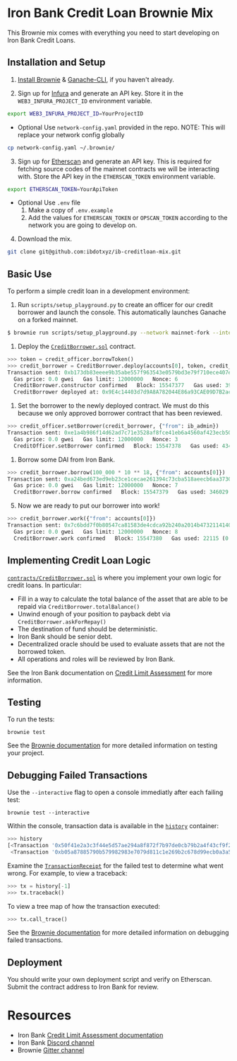 # Iron Bank Credit Loan Brownie Mix

This Brownie mix comes with everything you need to start developing on Iron Bank Credit Loans.

## Installation and Setup

1. [Install Brownie](https://eth-brownie.readthedocs.io/en/stable/install.html) & [Ganache-CLI](https://github.com/trufflesuite/ganache-cli), if you haven't already.

2. Sign up for [Infura](https://infura.io/) and generate an API key. Store it in the `WEB3_INFURA_PROJECT_ID` environment variable.

```bash
export WEB3_INFURA_PROJECT_ID=YourProjectID
```

- Optional Use `network-config.yaml` provided in the repo.
  NOTE: This will replace your network config globally

```bash
cp network-config.yaml ~/.brownie/
```

3. Sign up for [Etherscan](www.etherscan.io) and generate an API key. This is required for fetching source codes of the mainnet contracts we will be interacting with. Store the API key in the `ETHERSCAN_TOKEN` environment variable.

```bash
export ETHERSCAN_TOKEN=YourApiToken
```

- Optional Use `.env` file
  1. Make a copy of `.env.example`
  2. Add the values for `ETHERSCAN_TOKEN` or `OPSCAN_TOKEN` according to the network you are going to develop on.

4. Download the mix.

```bash
git clone git@github.com:ibdotxyz/ib-creditloan-mix.git
```

## Basic Use

To perform a simple credit loan in a development environment:

1. Run `scripts/setup_playground.py` to create an officer for our credit borrower and launch the console. This automatically launches Ganache on a forked mainnet.

```bash
$ brownie run scripts/setup_playground.py --network mainnet-fork --interactive
```

1. Deploy the [`CreditBorrower.sol`](contracts/CreditBorrower.sol) contract.

```python
>>> token = credit_officer.borrowToken()
>>> credit_borrower = CreditBorrower.deploy(accounts[0], token, credit_officer, {"from": accounts[0]})
Transaction sent: 0xb173db83eeee9b35abe557f963543e0579bd3e79f710ece407e763428a0aeea1
  Gas price: 0.0 gwei   Gas limit: 12000000   Nonce: 6
  CreditBorrower.constructor confirmed   Block: 15547377   Gas used: 395321 (3.29%)
  CreditBorrower deployed at: 0x9E4c14403d7d9A8A782044E86a93CAE09D7B2ac9
```

1. Set the borrower to the newly deployed contract. We must do this because we only approved borrower contract that has been reviewed.

```python
>>> credit_officer.setBorrower(credit_borrower, {"from": ib_admin})
Transaction sent: 0xe1a4b986f14d62ad7c71e3528af8fce41eb6a4560af423ecb50db23e6e5f304c
  Gas price: 0.0 gwei   Gas limit: 12000000   Nonce: 3
  CreditOfficer.setBorrower confirmed   Block: 15547378   Gas used: 43452 (0.36%)
```

1. Borrow some DAI from Iron Bank.

```python
>>> credit_borrower.borrow(100_000 * 10 ** 18, {"from": accounts[0]})
Transaction sent: 0xa24bed673ed9eb23ce1cecae261394c73cba518aeecb6aa3730f331d26111d2a
  Gas price: 0.0 gwei   Gas limit: 12000000   Nonce: 7
  CreditBorrower.borrow confirmed   Block: 15547379   Gas used: 346029 (2.88%)
```

5. Now we are ready to put our borrower into work!

```python
>>> credit_borrower.work({"from": accounts[0]})
Transaction sent: 0x7c6bdd7f0b80547ca81583de4cdca92b240a2014b4732114140ddc074fe8b7ca
  Gas price: 0.0 gwei   Gas limit: 12000000   Nonce: 8
  CreditBorrower.work confirmed   Block: 15547380   Gas used: 22115 (0.18%)
```

## Implementing Credit Loan Logic

[`contracts/CreditBorrower.sol`](contracts/CreditBorrower.sol) is where you implement your own logic for credit loans. In particular:

- Fill in a way to calculate the total balance of the asset that are able to be repaid via `CreditBorrower.totalBalance()`
- Unwind enough of your position to payback debt via `CreditBorrower.askForRepay()`
- The destination of fund should be deterministic.
- Iron Bank should be senior debt.
- Decentralized oracle should be used to evaluate assets that are not the borrowed token.
- All operations and roles will be reviewed by Iron Bank.

See the Iron Bank documentation on [Credit Limit Assessment](https://docs.ib.xyz/v/optimism/credit-limit-assessment) for more information.

## Testing

To run the tests:

```
brownie test
```

See the [Brownie documentation](https://eth-brownie.readthedocs.io/en/stable/tests-pytest-intro.html) for more detailed information on testing your project.

## Debugging Failed Transactions

Use the `--interactive` flag to open a console immediatly after each failing test:

```
brownie test --interactive
```

Within the console, transaction data is available in the [`history`](https://eth-brownie.readthedocs.io/en/stable/api-network.html#txhistory) container:

```python
>>> history
[<Transaction '0x50f41e2a3c3f44e5d57ae294a8f872f7b97de0cb79b2a4f43cf9f2b6bac61fb4'>,
 <Transaction '0xb05a87885790b579982983e7079d811c1e269b2c678d99ecb0a3a5104a666138'>]
```

Examine the [`TransactionReceipt`](https://eth-brownie.readthedocs.io/en/stable/api-network.html#transactionreceipt) for the failed test to determine what went wrong. For example, to view a traceback:

```python
>>> tx = history[-1]
>>> tx.traceback()
```

To view a tree map of how the transaction executed:

```python
>>> tx.call_trace()
```

See the [Brownie documentation](https://eth-brownie.readthedocs.io/en/stable/core-transactions.html) for more detailed information on debugging failed transactions.

## Deployment

You should write your own deployment script and verify on Etherscan. Submit the contract address to Iron Bank for review.

# Resources

- Iron Bank [Credit Limit Assessment documentation](https://docs.ib.xyz/v/optimism/credit-limit-assessment/alpha-homora-risk-assessment)
- Iron Bank [Discord channel](https://discord.gg/4HwFTcjY78)
- Brownie [Gitter channel](https://gitter.im/eth-brownie/community)
